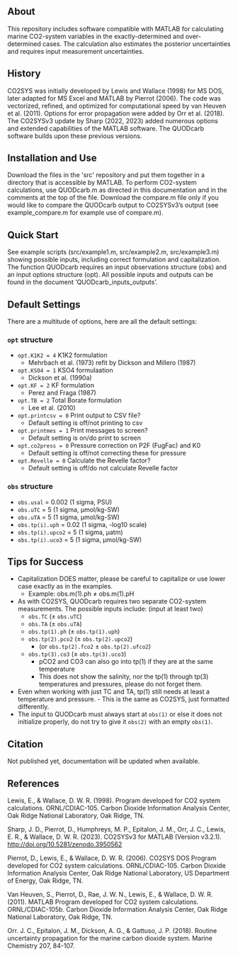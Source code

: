 ## About
This repository includes software compatible with MATLAB for calculating 
 marine CO2-system variables in the exactly-determined and over-determined 
 cases. The calculation also estimates the posterior uncertainties and 
 requires input measurement uncertainties.

## History
CO2SYS was initially developed by Lewis and Wallace (1998) for MS DOS, 
 later adapted for MS Excel and MATLAB by Pierrot (2006). The code was 
 vectorized, refined, and optimized for computational speed by van Heuven 
 et al. (2011). Options for error propagation were added by Orr et al. 
 (2018). The CO2SYSv3 update by Sharp (2022, 2023) added numerous options 
 and extended capabilities of the MATLAB software. The QUODcarb software
 builds upon these previous versions. 

## Installation and Use
Download the files in the 'src' repository and put them together in a directory
 that is accessible by MATLAB. 
To perform CO2-system calculations, use QUODcarb.m as directed in this 
documentation and in the comments at the top of the file. Download the
 compare.m file only if you would like to compare the QUODcarb output to
 CO2SYSv3’s output (see example_compare.m for example use of compare.m).

## Quick Start
See example scripts (src/example1.m, src/example2.m, src/example3.m) showing possible
 inputs, including correct formulation and capitalization. The function
 QUODcarb requires an input observations structure (obs) and an input
 options structure (opt). All possible inputs and outputs can be found
 in the document ‘QUODcarb_inputs_outputs’.

## Default Settings
There are a multitude of options, here are all the default settings:
### `opt` structure
- `opt.K1K2 = 4`	K1K2 formulation
 	- Mehrbach et al. (1973) refit by Dickson and Millero (1987)
- `opt.KSO4 = 1`		KSO4 formulaation
 	- Dickson et al. (1990a)
 - `opt.KF = 2`			KF formulation
	- Perez and Fraga (1987)
 - `opt.TB = 2`			Total Borate formulation
	- Lee et al. (2010)
 - `opt.printcsv = 0`		Print output to CSV file?
	- Default setting is off/not printing to csv
 - `opt.printmes = 1`		Print messages to screen?
	- Default setting is on/do print to screen
 - `opt.co2press = 0`		Pressure correction on P2F (FugFac) and K0
	- Default setting is off/not correcting these for pressure
 - `opt.Revelle = 0`		Calculate the Revelle factor?
	- Default setting is off/do not calculate Revelle factor
###	`obs` structure
 - `obs.usal` = 0.002 (1 sigma, PSU)
 - `obs.uTC` = 5 (1 sigma, µmol/kg-SW)
 - `obs.uTA` = 5 (1 sigma, µmol/kg-SW)
 - `obs.tp(i).uph` = 0.02	(1 sigma, -log10 scale)
 - `obs.tp(i).upco2` = 5 (1 sigma, µatm)
 - `obs.tp(i).uco3` = 5 (1 sigma, µmol/kg-SW)

## Tips for Success
- Capitalization DOES matter, please be careful to capitalize or use
     lower case exactly as in the examples. 
	- Example: obs.m(1).ph ≠ obs.m(1).pH
- As with CO2SYS, QUODcarb requires two separate CO2-system measurements. The possible inputs include: (input at least two)
	- `obs.TC` (± `obs.uTC`)
	- `obs.TA` (± `obs.uTA`)
	- `obs.tp(1).ph` (± `obs.tp(1).uph`)
	- `obs.tp(2).pco2` (± `obs.tp(2).upco2`)
		- (or `obs.tp(2).fco2` ± `obs.tp(2).ufco2`)
	- `obs.tp(3).co3` (± `obs.tp(3).uco3`)
        - pCO2 and CO3 can also go into tp(1) if they are at the same
          temperature
        - This does not show the salinity, nor the tp(1) through tp(3)
          temperatures and pressures, please do not forget them.
- Even when working with just TC and TA, tp(1) still needs at least a
     temperature and pressure.
        - This is the same as CO2SYS, just formatted differently.
- The input to QUODcarb must always start at `obs(1)` or else it does not
 initialize properly, do not try to give it `obs(2)` with an empty `obs(1)`.

## Citation
Not published yet, documentation will be updated when available.

## References
Lewis, E., & Wallace, D. W. R. (1998). Program developed for CO2 system calculations. ORNL/CDIAC-105. Carbon Dioxide Information Analysis Center, Oak Ridge National Laboratory, Oak Ridge, TN.

Sharp, J. D., Pierrot, D., Humphreys, M. P., Epitalon, J. M., Orr, J. C., Lewis, E. R., & Wallace, D. W. R. (2023). CO2SYSv3 for MATLAB (Version v3.2.1). http://doi.org/10.5281/zenodo.3950562

Pierrot, D., Lewis, E., & Wallace, D. W. R. (2006). CO2SYS DOS Program developed for CO2 system calculations. ORNL/CDIAC-105. Carbon Dioxide Information Analysis Center, Oak Ridge National Laboratory, US Department of Energy, Oak Ridge, TN.

Van Heuven, S., Pierrot, D., Rae, J. W. N., Lewis, E., & Wallace, D. W. R. (2011). MATLAB Program developed for CO2 system calculations. ORNL/CDIAC-105b. Carbon Dioxide Information Analysis Center, Oak Ridge National Laboratory, Oak Ridge, TN.

Orr. J. C., Epitalon, J. M., Dickson, A. G., & Gattuso, J. P. (2018). Routine uncertainty propagation for the marine carbon dioxide system. Marine Chemistry 207, 84-107.





